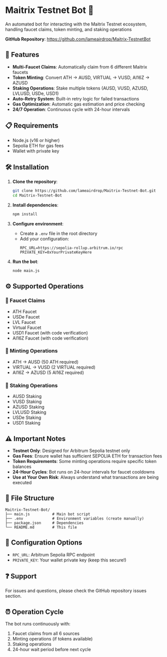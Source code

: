 
# Maitrix Testnet Bot 🤖

An automated bot for interacting with the Maitrix Testnet ecosystem, handling faucet claims, token minting, and staking operations

**GitHub Repository**: https://github.com/lameairdrop/Maitrix-TestnetBot

## 🚀 Features

- **Multi-Faucet Claims**: Automatically claim from 6 different Maitrix faucets
- **Token Minting**: Convert ATH → AUSD, VIRTUAL → VUSD, AI16Z → AZUSD
- **Staking Operations**: Stake multiple tokens (AUSD, VUSD, AZUSD, LVLUSD, USDe, USD1)
- **Auto-Retry System**: Built-in retry logic for failed transactions
- **Gas Optimization**: Automatic gas estimation and price checking
- **24/7 Operation**: Continuous cycle with 24-hour intervals

## 📋 Requirements

- Node.js (v16 or higher)
- Sepolia ETH for gas fees
- Wallet with private key

## 🛠️ Installation

1. **Clone the repository**:
   ```bash
   git clone https://github.com/lameairdrop/Maitrix-Testnet-Bot.git
   cd Maitrix-Testnet-Bot
   ```

2. **Install dependencies**:
   ```bash
   npm install
   ```

3. **Configure environment**:
   - Create a `.env` file in the root directory
   - Add your configuration:
     ```
     RPC_URL=https://sepolia-rollup.arbitrum.io/rpc
     PRIVATE_KEY=0xYourPrivateKeyHere
     ```

4. **Run the bot**:
   ```bash
   node main.js
   ```

## ⚙️ Supported Operations

### 🔹 Faucet Claims
- ATH Faucet
- USDe Faucet  
- LVL Faucet
- Virtual Faucet
- USD1 Faucet (with code verification)
- AI16Z Faucet (with code verification)

### 🔹 Minting Operations
- ATH → AUSD (50 ATH required)
- VIRTUAL → VUSD (2 VIRTUAL required)
- AI16Z → AZUSD (5 AI16Z required)

### 🔹 Staking Operations
- AUSD Staking
- VUSD Staking
- AZUSD Staking
- LVLUSD Staking
- USDe Staking
- USD1 Staking

## ⚠️ Important Notes

- **Testnet Only**: Designed for Arbitrum Sepolia testnet only
- **Gas Fees**: Ensure wallet has sufficient SEPOLIA ETH for transaction fees
- **Token Requirements**: Some minting operations require specific token balances
- **24-Hour Cycles**: Bot runs on 24-hour intervals for faucet cooldowns
- **Use at Your Own Risk**: Always understand what transactions are being executed

## 📝 File Structure

```
Maitrix-Testnet-Bot/
├── main.js          # Main bot script
├── .env             # Environment variables (create manually)
├── package.json     # Dependencies
└── README.md        # This file
```

## 🔧 Configuration Options

- `RPC_URL`: Arbitrum Sepolia RPC endpoint
- `PRIVATE_KEY`: Your wallet private key (keep this secure!)

## ❓ Support

For issues and questions, please check the GitHub repository issues section.

## ⏰ Operation Cycle

The bot runs continuously with:
1. Faucet claims from all 6 sources
2. Minting operations (if tokens available)
3. Staking operations
4. 24-hour wait period before next cycle
```

